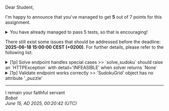 Dear Student,

I'm happy to announce that you've managed to get **5** out of 7 points for this assignment.
<details><summary>You have already managed to pass 5 tests, so that is encouraging!</summary>&emsp;☑&nbsp;[1p]&nbsp;All&nbsp;different&nbsp;works&nbsp;correctly<br>&emsp;☑&nbsp;[1p]&nbsp;Solve&nbsp;endpoint&nbsp;solves&nbsp;puzzles<br>&emsp;☑&nbsp;[1p]&nbsp;Grid&nbsp;post&nbsp;init&nbsp;works&nbsp;correctly<br>&emsp;☑&nbsp;[1p]&nbsp;Puzzle&nbsp;field&nbsp;is&nbsp;validated&nbsp;correctly<br>&emsp;☑&nbsp;[1p]&nbsp;Sat&nbsp;validator&nbsp;works&nbsp;correctly</details>

There still exist some issues that should be addressed before the deadline: **2025-06-18 15:00:00 CEST (+0200)**. For further details, please refer to the following list:

<details><summary>[1p] Solve endpoint handles special cases &gt;&gt; `solve_sudoku` should raise an `HTTPException` with detail=&#x27;INFEASIBLE&#x27; when solver returns `None`</summary></details>
<details><summary>[1p] Validate endpoint works correctly &gt;&gt; &#x27;SudokuGrid&#x27; object has no attribute &#x27;_puzzle&#x27;</summary></details>

-----------
I remain your faithful servant\
_Bobot_\
_June 15, AD 2025, 00:20:42 (UTC)_